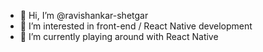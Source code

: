 - 👋 Hi, I’m @ravishankar-shetgar
- 👀 I’m interested in front-end / React Native development
- 🌱 I’m currently playing around with React Native

<!---
ravishankar-shetgar/ravishankar-shetgar is a ✨ special ✨ repository because its `README.md` (this file) appears on your GitHub profile.
You can click the Preview link to take a look at your changes.
--->
